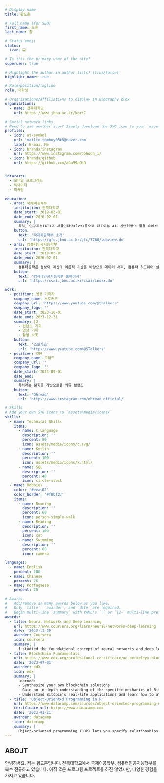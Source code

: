 ```yaml
---
# Display name
title: 황도훈

# Full name (for SEO)
first_name: 도훈
last_name: 황

# Status emoji
status: 
  icon: 💻

# Is this the primary user of the site?
superuser: true

# Highlight the author in author lists? (true/false)
highlight_name: true

# Role/position/tagline
role: 대학생

# Organizations/Affiliations to display in Biography blox
organizations:
  - name: 전북대학교
    url: https://www.jbnu.ac.kr/kor/C

# Social network links
# Need to use another icon? Simply download the SVG icon to your `assets/media/icons/` folder.
profiles:
  - icon: at-symbol
    url: 'mailto:tomboy0508@naver.com'
    label: E-mail Me
  - icon: brands/instagram
    url: https://www.instagram.com/dohoon_i/
  - icon: brands/github
    url: https://github.com/a9a99a9a9
    

interests:
  - 모바일 프로그래밍
  - 빅데이터
  - 마케팅

education:
  - area: 국제이공학부
    institution: 전북대학교
    date_start: 2019-03-01
    date_end: 2026-02-01
    summary: |
      특히, 인공지능(AI)과 사물인터넷(lot)등으로 대표되는 4차 산업혁명의 물결 속에서 복잡하고 다양한 이공학의 문제들이 제기되고 있는데 이를 심도있고 정확한 분석을 하고 관련된 다양한 국제적인 이슈들을 공부하는 학제간 융합의 커리큘럼을 제공하는 것이 특징입니다. 이러한 학과의 목적에 부합하기 위하여 학과의 모든 강의가 100% 영어로 진행되며 국제이공학부 졸업생들은 향후 미래형 글로벌 인재로 양성되며 대학교수, 연구원, 창업자, 기술 기획자로서의 활약이 기대됩니다.
    button:
      text: '국제이공학부 소개'
      url: 'https://gfc.jbnu.ac.kr/gfc/7760/subview.do'
  - area: 컴퓨터인공지능학부
    institution: 전북대학교
    date_start: 2019-03-01
    date_end: 2026-02-01
    summary: |
      컴퓨터공학은 정보와 계산의 이론적 기반을 바탕으로 데이터 처리, 컴퓨터 하드웨어 설계, 컴퓨터를 포함한 다양한 디바이스상에서 동작되는 소프트웨어 및 인공지능 기술을 연구하는 분야로, AI시대를 선도하고 미래 지능정보사회, 초연결사회, 4차산업혁명을 실현하기 위한 현재 그리고 미래 산업에 필요한 핵심 분야입니다. 컴퓨터공학은 소프트웨어 및 인터넷 산업을 넘어서, 전통적인 제조업 등 모든 산업 분야에 데이터와 소프트웨어 기반으로 혁신할 수 있는 범용적인 메타 분야라고 할 수 있을 만큼, 컴퓨터공학을 전공한 디지털 인재들이 사회 전반에서 필요로 하고 있습니다. 컴퓨터인공지능학부에서는 세계적인 컴퓨터공학 교육과정 및 산업체 수요를 적극 반영하여, 9대 역량인 5C-GIANT (전공핵심역량, 코딩역량, 자기주도역량, 융합역량, 소통역량, 글로벌역량, 현장실무역량, AI역량, 신기술역량)을 도출하였고, 이들 역량을 고루 갖추면서 국내를 넘어 세계적으로 경쟁력있는 인재를 육성하기 위해서 교육체제를 새롭게 개편하는 등 심혈을 기울이고 있습니다. 현재 우리 컴퓨터인공지능학부는 세계적으로 경쟁력있는 24명의 우수한 교수진으로 구성되어 있으며, 최근 신기술을 반영하여 인공지능, IoT, 클라우드/빅데이터, 블록체인/정보보호 심화 전공 (트랙)을 운영하고 있습니다. 또한 대학원 과정에서는, 인공지능(자연어처리,컴퓨터비전), 데이터과학, 정보검색, 컴퓨터그래픽스, 정보보호/암호, 인간과 컴퓨터 상호작용, 컴퓨터네트워크, 데이터베이스, 이동컴퓨팅, 소프트웨어공학 등 분야를 선도하는 연구를 수행하고, 인프라 및 연구역량을 지속적으로 강화하면서, 컴퓨터공학 전반에 필요한 고급 전문 인력을 양성하고 있습니다.
    button:
      text: '컴퓨터인공지능학부 홈페이지'
      url: 'https://csai.jbnu.ac.kr/csai/index.do'

work:
  - position: 영상 기획자
    company_name: 스토커즈
    company_url: 'https://www.youtube.com/@STalkers'
    company_logo: ''
    date_start: 2023-10-01
    date_end: 2023-12-31
    summary: |2-
      - 컨텐츠 기획
      - 영상 기획
      - 촬영 보조
    button:
      text: '스토커즈'
      url: 'https://www.youtube.com/@STalkers'
  - position: CEO
    company_name: 오리드
    company_url: ''
    company_logo: ''
    date_start: 2024-09-01
    date_end: 
    summary: |
      독서라는 문화를 기반으로한 의류 브랜드
    button:
      text: 'Ohread'
      url: 'https://www.instagram.com/ohread_official/'

# Skills
# Add your own SVG icons to `assets/media/icons/`
skills:
  - name: Technical Skills
    items:
      - name: C Language
        description: ''
        percent: 80
        icon: assets/media/icons/c.svg/
      - name: Kotlin
        description: ''
        percent: 100
        icon: assets/media/icons/k.html/
      - name: SQL
        description: ''
        percent: 40
        icon: circle-stack
  - name: Hobbies
    color: '#eeac02'
    color_border: '#f0bf23'
    items:
      - name: Running
        description: ''
        percent: 60
        icon: person-simple-walk
      - name: Reading
        description: ''
        percent: 100
        icon: cat
      - name: Swimming
        description: ''
        percent: 80
        icon: camera

languages:
  - name: English
    percent: 100
  - name: Chinese
    percent: 75
  - name: Portuguese
    percent: 25

# Awards.
#   Add/remove as many awards below as you like.
#   Only `title`, `awarder`, and `date` are required.
#   Begin multi-line `summary` with YAML's `|` or `|2-` multi-line prefix and indent 2 spaces below.
awards:
  - title: Neural Networks and Deep Learning
    url: https://www.coursera.org/learn/neural-networks-deep-learning
    date: '2023-11-25'
    awarder: Coursera
    icon: coursera
    summary: |
      I studied the foundational concept of neural networks and deep learning. By the end, I was familiar with the significant technological trends driving the rise of deep learning; build, train, and apply fully connected deep neural networks; implement efficient (vectorized) neural networks; identify key parameters in a neural network’s architecture; and apply deep learning to your own applications.
  - title: Blockchain Fundamentals
    url: https://www.edx.org/professional-certificate/uc-berkeleyx-blockchain-fundamentals
    date: '2023-07-01'
    awarder: edX
    icon: edx
    summary: |
      Learned:
      - Synthesize your own blockchain solutions
      - Gain an in-depth understanding of the specific mechanics of Bitcoin
      - Understand Bitcoin’s real-life applications and learn how to attack and destroy Bitcoin, Ethereum, smart contracts and Dapps, and alternatives to Bitcoin’s Proof-of-Work consensus algorithm
  - title: 'Object-Oriented Programming in R'
    url: https://www.datacamp.com/courses/object-oriented-programming-with-s3-and-r6-in-r
    certificate_url: https://www.datacamp.com
    date: '2023-01-21'
    awarder: datacamp
    icon: datacamp
    summary: |
      Object-oriented programming (OOP) lets you specify relationships between functions and the objects that they can act on, helping you manage complexity in your code. This is an intermediate level course, providing an introduction to OOP, using the S3 and R6 systems. S3 is a great day-to-day R programming tool that simplifies some of the functions that you write. R6 is especially useful for industry-specific analyses, working with web APIs, and building GUIs.
---
```


## ABOUT

안녕하세요. 저는 황도훈입니다. 전북대학교에서 국제이공학부, 컴퓨터인공지능학부를 복수 전공하고 있습니다. 아직 많은 프로그램 프로젝트를 하진 않았지만, 다양한 경험을 가지고 있습니다.
